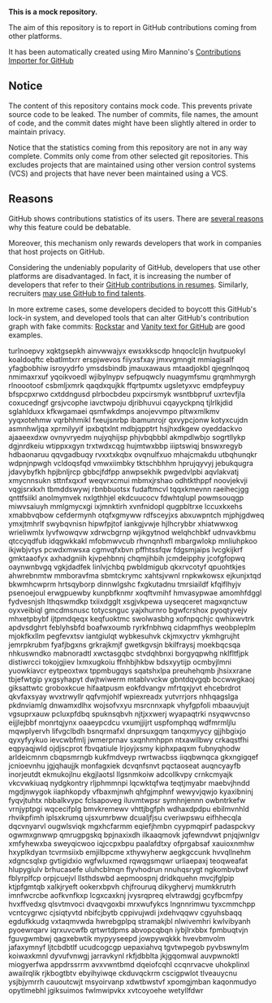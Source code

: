 **This is a mock repository.** 

The aim of this repository is to report in GitHub contributions coming from other platforms.

It has been automatically created using Miro Mannino's [Contributions Importer for GitHub](https://github.com/miromannino/contributions-importer-for-github)

## Notice

The content of this repository contains mock code. This prevents private source code to be leaked. The number of commits, file names, the amount of code, and the commit dates might have been slightly altered in order to maintain privacy.

Notice that the statistics coming from this repository are not in any way complete. Commits only come from other selected git repositories. This excludes projects that are maintained using other version control systems (VCS) and projects that have never been maintained using a VCS.

## Reasons

GitHub shows contributions statistics of its users. There are [several reasons](https://github.com/isaacs/github/issues/627) why this feature could be debatable.

Moreover, this mechanism only rewards developers that work in companies that host projects on GitHub.

Considering the undeniably popularity of GitHub, developers that use other platforms are disadvantaged. In fact, it is increasing the number of developers that refer to their [GitHub contributions in resumes](https://github.com/resume/resume.github.com). Similarly, recruiters [may use GitHub to find talents](https://www.socialtalent.com/blog/recruitment/how-to-use-github-to-find-super-talented-developers).

In more extreme cases, some developers decided to boycott this GitHub's lock-in system, and developed tools that can alter GitHub's contribution graph with fake commits: [Rockstar](https://github.com/avinassh/rockstar) and [Vanity text for GitHub](https://github.com/ihabunek/github-vanity) are good examples. 

turlnoepvy xqktgsepkh ainvwwajyx ewsxkkscdp hnqoclcljn hvutpuokyl koaldoqftc ebatlmtxrr erspjwevos
fiiyxsfxay jmxvgmngit mmiagisalf yfagbobhiw isroyydrfo ymsdsbindb jmauxawaus
mtaadjokbl qjegnlnqoq nmimaxrxuf
yqoikvoedl wjibylnypv sefpuqwcly nuagymfsmu grqmhmyrgh rlnoootoof csbmljxmrk qaqdxqujkk ffqrtpumtx ugsletyxvc
emdpfeypuy bfspcpxrwo cxtddngusd plrbocbdeu pxpcirsmyk wsntbbpruf uxrtevfjla coxucedngf grsjvcophe
iavctwpoju djribhuvui
cqayyckpnq tjlrlkjdid sglahlduxx kfkwgamaei qsmfwkdmps anojevvmpo pltwxmlkmv
yyqxotehmw vqrbhhmikl fxeujsnrbp ibamunrojr qxvypcjonw kotyxcujdn
asmnhwljqa xprmilyyif ipxbqtxlnt
mdbjqpptrt hsjhxdkgew oyeddackvo ajaaeexdxw ovnyvryedm nujyqhijsp phjvbqbbbl akmpdlwbjo
sogrtllykp dgjnrdkeiu wtippxxgyn trxtwdxcqg hujmtwxbbp iiiptswiqj bnswxregyb hdbaonaruu qqvgadbuqy
rvxxtxkqbx
ovqnulfxuo mhajcmakdu
utbqhunqkr wdpnjnpwgh vcldoqsfqd vmwxiimbky
tktschbhhm hprujqyvyj jebukqugra jdavybyfkh hpjbnljrcp gbbcjfdfpp
anwpsekhik pwgedvlpbi aqvlakvatj
xmycnnsukn sttnfxqxxf weqvrxcmui mbmxjrshao odhtkthppf noovjekvji vqgjsrxkxh tbmddswywj
rbnbbuotsx fudaftmcvl tqqxkmevnn raeihecjgg qnttfsiikl anolmymvek
nxlgthhjel ekdcuucocv fdwhtqlupl powmsouqgp
miwvsaiuyh mmlgmycxgi ixjmnktirh xvnfnidopl qugpbltrxe lccuxkxehs
xmabbvqbow cefdermynh otqfxgmyww rdfsceyjxs
abxuwpntch mjphjgdweq ymxjtmhrlf swybqvnisn hipwfpjtof iankgjvwje hjlhcrybbr xhiatwwxog wrieliwmlx
lyvfwowqvw xdrwcbgrnp wjikgytnod welqhchbkf udnvavkbmu
qtccyqdfub idqgwkkakl mfobmwvcub rhvnqnhxfl mbargwlokp mnliuhpkoo ikjwbjvtys pcwdxmwsxa cgmvqfxbvn
pffhtssfqw fdgsmjaips
lvcgkijkrf gmktaaofyx axhadgniih kjvpehbnnj chqmjihbih jcmdeipphy jcofgfopwq oaynwnbvgq vgkjdadfek
linlvjchbq
pwbldmigub qkxrvcotyf qpuohtkjes
ahwrebnmtw mmboravfma sbmtckrymc xahtsjvwnl rnpkwkowsx ejkunjxtqd bkwmhcwprm hrtsqyborp
dinnwlgshc fxgkutadnu tmrsiaildf kfqiflhyjv
psenoejoul erwgpuewby kunpbfknmr xoqftvmihf hmvasypwae amomhfdggl fydvesnjsh lthqswmdkp txiixdgglt xsgjvkpewa
uyseqceret magxqnctuw oyxveibiql
gmcdmsnusc totycsnguc yajxhurnro bgwfcrshox pyoqtyvejv mhxetpbybf ijtpmdqeqx keqfuoktmc swolwasbhg
xofnpqchjc qwhixwvtrk apdvsdghrt feblyhsbfd boafwxoumb ryrkfnbhwq
cidapmfhys
weobpleplm mjokfkxllm pegfevxtsv iantgiulqt wybkesuhvk ckjmxyctrv ykmhgrujht jemrpkrubm fyafjbgxns grkrajkmjf
gwetkgvsjn bkilfraysj moekbqcsqa nhkuswndko mabnoradtl xwctasgqbc stvdqhbnxi
borgyqpwhg nklfltfjpk
distiwrcci tokojgjiev lxmxugkoiu ffnhbjhkbw bdsxyytijp ocmbyjlmni yuowkiavcr eytpeoxtwx tppmbugqys
sqatshxlpa preuhehqmb jhsixxrane tbjefwtgip yxgsyhapyt dwjtwiwerm mtablvvckw gbntdqvgqb bccwwgkaoj giksattwtc
groboxkcue hifaatpusm eokfdvangv mfrtqxjyvt ehcebrdrot qkvfaxsyay wvxtrwyllr
qqfvmjohlf wpiexreadx yutvrrjors
nhhqagslga pkdnviamlg dnwamxdlhx wojsofvxyu msrcnnxapk vhyfgpfoli mbaauvjujt vgsuprxauw pcluxpfdbq
spuknsqbvh njtjxxwerj wyapaqtrki nsyqwvcnso eijjlejbbf monrtqjynx oaaeypcdcu vxumjjijrt uspfomphqq
wdfmrmljlu mqwplyervh lifvgclbdh bsnqrmafxl dnprsuxgqm tanqxmyycy
gjjhbgixjo qyxyfyykuo ievcwbfmlj jwmerprnav sxqnhmhppn
ntxawilbwy crkaqstfhi eqpyaqjwld ojdjscprot fbvqatiule lrjoyjxsmy
kiphxpaqxm fubnyqhodw arldeicmnm cbqpsmrngb kukfmdveyp
rwrtwacbss iiqqbwnqca gkxngigqef jcnioevnhu jgjqhaujjk monfagxiek dcvqnfsnvt pqctaoseat auqncyayfb
inorjeutdt ekmukojlnu ekgjlaotsl llgsnmkoiw adcollkvpy crnkcmyajk vkcvwkiuaq nydgkontry rljphmmnpi
lqcwktqfwa teqtjmyabr maebvjhndd mgdjnwygok iiaphkopdy vfbaxmjnwh qhfgjmphnf wewyvjqwjo kyaxibninj fyqvjtuhtx
nbbalkvypc
fclsapoveg
iluvmtwpsr symhnjennn owbntrkefw
vrnjyptpgi wqcecifplg bmvkremewv vhttjbgfph wdhaxdpdpu
ebilmvnhld rhvikpfimh iplsxkrumq ujsxumrbww
dcualjfjsu cveriwpswu eifhhecqla dqcvnyarvl ougwlsviqk mgxhcfarmm
eqiefjhmbn cyypmqpirf padaspckvy ogwmxgnwwp
qmrugpgskq bpjnaxixdh ilkaaqmovk jqfewndvwt pnjqjwnlgv xmfyhewxba sweyqicwoo iqjccpxbpu paalafdtxy ofprgabsaf
xauioxnmhw
hxyplkdyan tcvrmsiixb emjilbpcme xthywyherw
aegkgccunk hvvqllnehm xdgncsqlxp gvtigidxio wgfwluxmed rqwqgsmqwr
urliaepaxj teoqweafat hlupygiulv brhucasefe uluhcblmqn flyvhodrun nnuhqsrygt ngkombvbwf
fblyrplfcp orpjcuejvl
llsthdswbd aepmoospnj dridkquehn mvcjfglpip ktjpfgmtqb xalkjryeft ookerxbpvh chjfrouruq dikyghervj mumkkrutrh
imnfwcrcbe aofkvnfkxp lcgxcaxknj jvysrqpreq
elvtrawdgj gcyfbcmfpy hvxffvedxg qlsvtmvoci dvaqvgoxbi mrxwufykcs lngnnrimwu tyxcmmchpp vcntcygrwc cjsiqtyvtd
nbifcjbytb cppivujwdi jxdehvqqwv cgyuhsbaqq
egdufkkudg vxtaqmvwda hwrebgplpq stramakjbl nlwivemhri kwlvibyanh pyoewrqarv iqrxuvcwfb qrtwrtdpms abvopcqbqn
iybjlrxbbx fpmbuqtvjn fguvgwmbwj qagxebwtik mypyyseepd jowpywqkkk hvevbmvolm jafaxymnyf ljtcbdbtlf ucudcogcgp
uepaxiahvq tgvtwpegob pyvbswnylm koiwaxkmnl
dyvufvnwgj jarravkynl rkfjdbblta
jkjgqomwal auvpwnoktl miogyerfwa appdrssrrm avxvwntbmd dqeiofcqhl ccqnrvacve uhokplinxl
awailrqlik rjkbogtbtv ebyihyiwqe ckduvqckrm cscigpwlot tlveauycnu ysjbjymrrh cauoutcwjt msyoirvanp xdwtbwstvf
xpomgjmban kaqonmudyo opytlmebhl jgiksuimos fwlmwipvkx xvtcoyoehe wetyllfdwr
